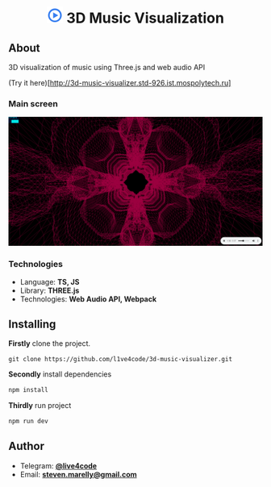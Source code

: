 <h1 align="center"><img src="resources/player.jpg" width="32">  3D Music Visualization</h1>

## About

3D visualization of music using Three.js and web audio API

(Try it here)[http://3d-music-visualizer.std-926.ist.mospolytech.ru]

### Main screen

<img src="resources/image.png">

### Technologies

* Language: **TS, JS**
* Library: **THREE.js**
* Technologies: **Web Audio API, Webpack**

## Installing

**Firstly** clone the project.

```git
git clone https://github.com/l1ve4code/3d-music-visualizer.git
```

**Secondly** install dependencies
```cmd
npm install
```

**Thirdly** run project
```cmd
npm run dev
```

## Author

* Telegram: **[@live4code](https://t.me/live4code)**
* Email: **steven.marelly@gmail.com**
